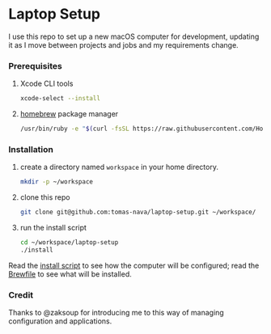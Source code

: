 # Laptop Setup

I use this repo to set up a new macOS computer for development, updating it as I move
between projects and jobs and my requirements change.

### Prerequisites

1. Xcode CLI tools
   ```bash
   xcode-select --install
   ```
1. [homebrew](http://brew.sh) package manager
   ```bash
   /usr/bin/ruby -e "$(curl -fsSL https://raw.githubusercontent.com/Homebrew/install/master/install)"
   ```

### Installation

1. create a directory named `workspace` in your home directory.

    ```bash
    mkdir -p ~/workspace
    ```

1. clone this repo

    ```bash
    git clone git@github.com:tomas-nava/laptop-setup.git ~/workspace/
    ```
1. run the install script

    ```bash
    cd ~/workspace/laptop-setup
    ./install
    ```

Read the [install script](install) to see how the computer will be configured; read
the [Brewfile](Brewfile) to see what will be installed.

### Credit

Thanks to @zaksoup for introducing me to this way of managing configuration and
applications.
